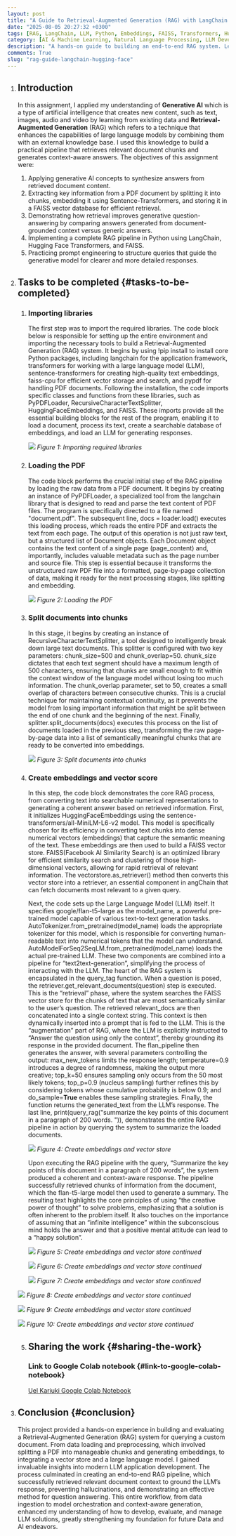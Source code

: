 ```yaml
---
layout: post
title: "A Guide to Retrieval-Augmented Generation (RAG) with LangChain and Hugging Face"
date: "2025-08-05 20:27:32 +0300"
tags: [RAG, LangChain, LLM, Python, Embeddings, FAISS, Transformers, Hugging Face, Google Flan-T5, Vector Store, NLP, Document Q&A]
category: [AI & Machine Learning, Natural Language Processing, LLM Development, RAG Systems, Python Projects]
description: "A hands-on guide to building an end-to-end RAG system. Learn how to load and chunk a PDF document, create a searchable vector store, and leverage a Large Language Model (LLM) to answer questions based on your own data."
comments: True
slug: "rag-guide-langchain-hugging-face"
---
```



1. ## **Introduction**

   In this assignment, I applied my understanding of **Generative AI** which is a type of artificial intelligence that creates new content, such as text, images, audio and video by learning from existing data and **Retrieval-Augmented Generation** (RAG) which refers to a technique that enhances the capabilities of large language models by combining them with an external knowledge base. I used this knowledge to build a practical pipeline that retrieves relevant document chunks and generates context-aware answers.
   The objectives of this assignment were:
   1. Applying generative AI concepts to synthesize answers from retrieved document content.
   2. Extracting key information from a PDF document by splitting it into chunks, embedding it using Sentence-Transformers, and storing it in a FAISS vector database for efficient retrieval.
   3. Demonstrating how retrieval improves generative question-answering by comparing answers generated from document-grounded context versus generic answers.
   4. Implementing a complete RAG pipeline in Python using LangChain, Hugging Face Transformers, and FAISS.
   5. Practicing prompt engineering to structure queries that guide the generative model for clearer and more detailed responses.

2. ## **Tasks to be completed** {#tasks-to-be-completed}

   1. ### **Importing libraries**

      The first step was to import the required libraries. The code block below is responsible for setting up the entire environment and importing the necessary tools to build a Retrieval-Augmented Generation (RAG) system. It begins by using \!pip install to install core Python packages, including langchain for the application framework, transformers for working with a large language model (LLM), sentence-transformers for creating high-quality text embeddings, faiss-cpu for efficient vector storage and search, and pypdf for handling PDF documents. Following the installation, the code imports specific classes and functions from these libraries, such as PyPDFLoader, RecursiveCharacterTextSplitter, HuggingFaceEmbeddings, and FAISS. These imports provide all the essential building blocks for the rest of the program, enabling it to load a document, process its text, create a searchable database of embeddings, and load an LLM for generating responses.

      ![][image1]
      *Figure 1: Importing required libraries*

   2. ### **Loading the PDF**

      The code block performs the crucial initial step of the RAG pipeline by loading the raw data from a PDF document. It begins by creating an instance of PyPDFLoader, a specialized tool from the langchain library that is designed to read and parse the text content of PDF files. The program is specifically directed to a file named "document.pdf". The subsequent line, docs \= loader.load() executes this loading process, which reads the entire PDF and extracts the text from each page. The output of this operation is not just raw text, but a structured list of Document objects. Each Document object contains the text content of a single page (page\_content) and, importantly, includes valuable metadata such as the page number and source file. This step is essential because it transforms the unstructured raw PDF file into a formatted, page-by-page collection of data, making it ready for the next processing stages, like splitting and embedding.

      ![][image2]
      *Figure 2: Loading the PDF*


   3. ### **Split documents into chunks**

      In this stage, it begins by creating an instance of RecursiveCharacterTextSplitter, a tool designed to intelligently break down large text documents. This splitter is configured with two key parameters: chunk\_size=500 and  chunk\_overlap=50. chunk\_size dictates that each text segment should have a maximum length of 500 characters, ensuring that chunks are small enough to fit within the context window of the language model without losing too much information. The chunk\_overlap parameter, set to 50, creates a small overlap of characters between consecutive chunks. This is a crucial technique for maintaining contextual continuity, as it prevents the model from losing important information that might be split between the end of one chunk and the beginning of the next. Finally,  splitter.split\_documents(docs) executes this process on the list of documents loaded in the previous step, transforming the raw page-by-page data into a list of semantically meaningful chunks that are ready to be converted into embeddings.

      ![][image3]
       *Figure 3: Split documents into chunks*


   4. ### **Create embeddings and vector score**

      In this step, the code block demonstrates the core RAG process, from converting text into searchable numerical representations to generating a coherent answer based on retrieved information. First, it initializes HuggingFaceEmbeddings using the sentence-transformers/all-MiniLM-L6-v2 model. This model is specifically chosen for its efficiency in converting text chunks into dense numerical vectors (embeddings) that capture the semantic meaning of the text. These embeddings are then used to build a FAISS vector store. FAISS(Facebook AI Similarity Search) is an optimized library for efficient similarity search and clustering of those high-dimensional vectors, allowing for rapid retrieval of relevant information. The vectorstore.as\_retriever() method then converts this vector store into a retriever, an essential component in angChain that can fetch documents most relevant to a given query.


      Next, the code sets up the Large Language Model (LLM) itself. It specifies google/flan-t5-large as the model\_name, a powerful pre-trained model capable of various text-to-text generation tasks. AutoTokenizer.from\_pretrained(model\_name) loads the appropriate tokenizer for this model, which is responsible for converting human-readable text into numerical tokens that the model can understand. AutoModelForSeq2SeqLM.from\_pretrained(model\_name) loads the actual pre-trained LLM. These two components are combined into a pipeline for “text2text-generation”, simplifying the process of interacting with the LLM.
      The heart of the RAG system is encapsulated in the query\_tag function. When a question is posed, the retriever.get\_relevant\_documents(question) step is executed. This is the “retrieval”  phase, where the system searches the FAISS vector store for the chunks of text that are most semantically similar to the user’s question. The retrieved relevant\_docs are then concatenated into a single context string. This context is then dynamically inserted into a prompt that is fed to the LLM. This is the “augmentation” part of RAG, where the LLM is explicitly instructed to “Answer the question using only the context”, thereby grounding its response in the provided document. The flan\_pipeline then generates the answer, with several parameters controlling the output: max\_new\_tokens limits the response length; temperature=0.9 introduces a degree of randomness, making the output more creative; top\_k=50 ensures sampling only occurs from the 50 most likely tokens; top\_p=0.9 (nucleus sampling) further refines this by considering tokens whose cumulative probability is below 0.9; and do\_sample=**True** enables these sampling strategies. Finally, the function returns the generated\_text from the LLM’s response. The last line, print(query\_rag("summarize the key points of this document in a paragraph of 200 words. ")), demonstrates the entire RAG pipeline in action by querying the system to summarize the loaded documents.

      ![][image4]
	  *Figure 4: Create embeddings and vector store*


      Upon executing the RAG pipeline with the query, “Summarize the key points of this document in a paragraph of 200 words”, the system produced a coherent and context-aware response. The pipeline successfully retrieved chunks of information from the document, which the flan-t5-large model then used to generate a summary. The resulting text highlights the core principles of using “the creative power of thought” to solve problems, emphasizing that a solution is often inherent to the problem itself. It also touches on the importance of assuming that an “infinite intelligence”  within the subconscious mind holds the answer and that a positive mental attitude can lead to a “happy solution”.


      ![][image5]
      *Figure 5: Create embeddings and vector store continued*

      ![][image6]
      *Figure 6: Create embeddings and vector store continued*

      ![][image7]
      *Figure 7: Create embeddings and vector store continued*

     ![][image8]
      *Figure 8: Create embeddings and vector store continued*

      ![][image9]
      *Figure 9: Create embeddings and vector store continued*

      ![][image10]
      *Figure 10: Create embeddings and vector store continued*


   5. ## **Sharing the work** {#sharing-the-work}

      ### **Link to Google Colab notebook** {#link-to-google-colab-notebook}



      [Uel Kariuki Google Colab Notebook](https://colab.research.google.com/drive/1hzbVwxmkoxWTLgQzVQCAICqe3WVO84Ov?usp=sharing)



3. ## **Conclusion** {#conclusion}


   This project provided a hands-on experience in building and evaluating a Retrieval-Augmented Generation (RAG) system for querying a custom document. From data loading and preprocessing, which involved splitting a PDF into manageable chunks and generating embeddings, to integrating a vector store and a large language model. I gained invaluable insights into modern LLM application development. The process culminated in creating an end-to-end RAG pipeline, which successfully retrieved relevant document context to ground the LLM’s response, preventing hallucinations, and demonstrating an effective method for question answering. This entire workflow, from data ingestion to model orchestration and context-aware generation, enhanced my understanding of how to develop, evaluate, and manage LLM solutions, greatly strengthening my foundation for future Data and AI endeavors.



[image1]: /assets/images/Projects/genai_images/g1.1.png
[image2]: /assets/images/Projects/genai_images/g1.2.png
[image3]: /assets/images/Projects/genai_images/g1.3.png
[image4]: /assets/images/Projects/genai_images/g1.4.png
[image5]: /assets/images/Projects/genai_images/g1.5.png
[image6]: /assets/images/Projects/genai_images/g1.6.png
[image7]: /assets/images/Projects/genai_images/g1.7.png
[image8]: /assets/images/Projects/genai_images/g1.8.png
[image9]: /assets/images/Projects/genai_images/g1.9.png
[image10]: /assets/images/Projects/genai_images/g2.0.png


